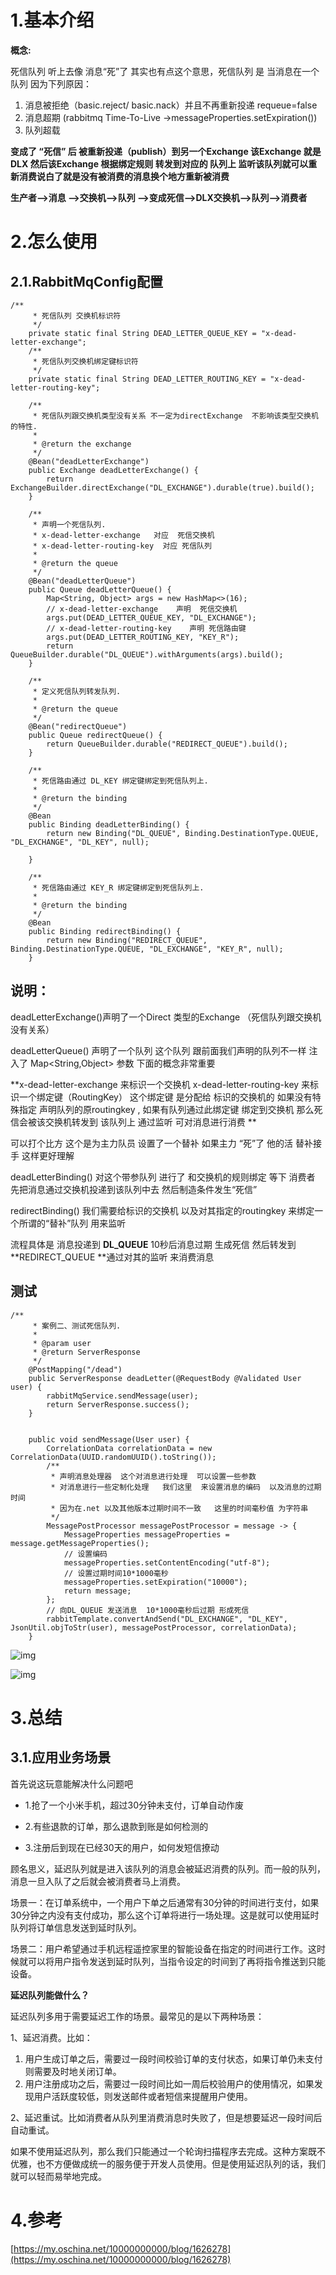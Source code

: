 # 1.基本介绍

**概念:**

死信队列 听上去像 消息“死”了     其实也有点这个意思，死信队列  是 当消息在一个队列 因为下列原因：

1. 消息被拒绝（basic.reject/ basic.nack）并且不再重新投递 requeue=false
2. 消息超期 \(rabbitmq  Time-To-Live -&gt;messageProperties.setExpiration\(\)\) 
3. 队列超载

**变成了 “死信” 后    被重新投递（publish）到另一个Exchange   该Exchange 就是DLX 然后该Exchange 根据绑定规则 转发到对应的 队列上  监听该队列就可以重新消费说白了就是没有被消费的消息换个地方重新被消费**

**生产者--&gt;消息 --&gt;交换机--&gt;队列  --&gt;变成死信--&gt;DLX交换机--&gt;队列--&gt;消费者**

# 2.怎么使用

## 2.1.RabbitMqConfig配置

```
/**
     * 死信队列 交换机标识符
     */
    private static final String DEAD_LETTER_QUEUE_KEY = "x-dead-letter-exchange";
    /**
     * 死信队列交换机绑定键标识符
     */
    private static final String DEAD_LETTER_ROUTING_KEY = "x-dead-letter-routing-key";

    /**
     * 死信队列跟交换机类型没有关系 不一定为directExchange  不影响该类型交换机的特性.
     *
     * @return the exchange
     */
    @Bean("deadLetterExchange")
    public Exchange deadLetterExchange() {
        return ExchangeBuilder.directExchange("DL_EXCHANGE").durable(true).build();
    }

    /**
     * 声明一个死信队列.
     * x-dead-letter-exchange   对应  死信交换机
     * x-dead-letter-routing-key  对应 死信队列
     *
     * @return the queue
     */
    @Bean("deadLetterQueue")
    public Queue deadLetterQueue() {
        Map<String, Object> args = new HashMap<>(16);
        // x-dead-letter-exchange    声明  死信交换机
        args.put(DEAD_LETTER_QUEUE_KEY, "DL_EXCHANGE");
        // x-dead-letter-routing-key    声明 死信路由键
        args.put(DEAD_LETTER_ROUTING_KEY, "KEY_R");
        return QueueBuilder.durable("DL_QUEUE").withArguments(args).build();
    }

    /**
     * 定义死信队列转发队列.
     *
     * @return the queue
     */
    @Bean("redirectQueue")
    public Queue redirectQueue() {
        return QueueBuilder.durable("REDIRECT_QUEUE").build();
    }

    /**
     * 死信路由通过 DL_KEY 绑定键绑定到死信队列上.
     *
     * @return the binding
     */
    @Bean
    public Binding deadLetterBinding() {
        return new Binding("DL_QUEUE", Binding.DestinationType.QUEUE, "DL_EXCHANGE", "DL_KEY", null);

    }

    /**
     * 死信路由通过 KEY_R 绑定键绑定到死信队列上.
     *
     * @return the binding
     */
    @Bean
    public Binding redirectBinding() {
        return new Binding("REDIRECT_QUEUE", Binding.DestinationType.QUEUE, "DL_EXCHANGE", "KEY_R", null);
    }
```

## 说明：

deadLetterExchange\(\)声明了一个Direct 类型的Exchange （死信队列跟交换机没有关系）

deadLetterQueue\(\) 声明了一个队列   这个队列 跟前面我们声明的队列不一样    注入了 Map&lt;String,Object&gt; 参数    下面的概念非常重要

**x-dead-letter-exchange 来标识一个交换机  x-dead-letter-routing-key  来标识一个绑定键（RoutingKey）  这个绑定键 是分配给 标识的交换机的   如果没有特殊指定 声明队列的原routingkey , 如果有队列通过此绑定键 绑定到交换机    那么死信会被该交换机转发到 该队列上  通过监听 可对消息进行消费  **

可以打个比方  这个是为主力队员 设置了一个替补   如果主力 “死”了   他的活 替补接手  这样更好理解

deadLetterBinding\(\) 对这个带参队列 进行了 和交换机的规则绑定   等下 消费者 先把消息通过交换机投递到该队列中去   然后制造条件发生“死信”

redirectBinding\(\) 我们需要给标识的交换机  以及对其指定的routingkey 来绑定一个所谓的“替补”队列 用来监听

流程具体是  消息投递到  **DL\_QUEUE**  10秒后消息过期 生成死信    然后转发到 **REDIRECT\_QUEUE **通过对其的监听  来消费消息

## 测试

```
/**
     * 案例二、测试死信队列.
     *
     * @param user
     * @return ServerResponse
     */
    @PostMapping("/dead")
    public ServerResponse deadLetter(@RequestBody @Validated User user) {
        rabbitMqService.sendMessage(user);
        return ServerResponse.success();
    }


    public void sendMessage(User user) {
        CorrelationData correlationData = new CorrelationData(UUID.randomUUID().toString());
        /**
         * 声明消息处理器  这个对消息进行处理  可以设置一些参数
         * 对消息进行一些定制化处理   我们这里  来设置消息的编码  以及消息的过期时间
         * 因为在.net 以及其他版本过期时间不一致   这里的时间毫秒值 为字符串
         */
        MessagePostProcessor messagePostProcessor = message -> {
            MessageProperties messageProperties = message.getMessageProperties();
            // 设置编码
            messageProperties.setContentEncoding("utf-8");
            // 设置过期时间10*1000毫秒
            messageProperties.setExpiration("10000");
            return message;
        };
        // 向DL_QUEUE 发送消息  10*1000毫秒后过期 形成死信
        rabbitTemplate.convertAndSend("DL_EXCHANGE", "DL_KEY", JsonUtil.objToStr(user), messagePostProcessor, correlationData);
    }
```

![img](/static/image/微信截图_20200417113526.png)

![img](/static/image/微信截图_20200417113502.png)

# 3.总结

## 3.1.应用业务场景

首先说这玩意能解决什么问题吧

* 1.抢了一个小米手机，超过30分钟未支付，订单自动作废

* 2.有些退款的订单，那么退款到账是如何检测的

* 3.注册后到现在已经30天的用户，如何发短信撩动

顾名思义，延迟队列就是进入该队列的消息会被延迟消费的队列。而一般的队列，消息一旦入队了之后就会被消费者马上消费。

场景一：在订单系统中，一个用户下单之后通常有30分钟的时间进行支付，如果30分钟之内没有支付成功，那么这个订单将进行一场处理。这是就可以使用延时队列将订单信息发送到延时队列。

场景二：用户希望通过手机远程遥控家里的智能设备在指定的时间进行工作。这时候就可以将用户指令发送到延时队列，当指令设定的时间到了再将指令推送到只能设备。

**延迟队列能做什么？**

延迟队列多用于需要延迟工作的场景。最常见的是以下两种场景：

1、延迟消费。比如：

1. 用户生成订单之后，需要过一段时间校验订单的支付状态，如果订单仍未支付则需要及时地关闭订单。
2. 用户注册成功之后，需要过一段时间比如一周后校验用户的使用情况，如果发现用户活跃度较低，则发送邮件或者短信来提醒用户使用。

2、延迟重试。比如消费者从队列里消费消息时失败了，但是想要延迟一段时间后自动重试。  


如果不使用延迟队列，那么我们只能通过一个轮询扫描程序去完成。这种方案既不优雅，也不方便做成统一的服务便于开发人员使用。但是使用延迟队列的话，我们就可以轻而易举地完成。

# 4.参考

[https://my.oschina.net/10000000000/blog/1626278](https://my.oschina.net/10000000000/blog/1626278)

